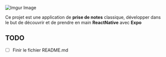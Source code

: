 ![Imgur Image](https://imgur.com/PmN0QLW.png)

Ce projet est une application de **prise de notes** classique, développer dans le but de découvrir et de prendre en main **ReactNative** avec **Expo**


## TODO
- [ ] Finir le fichier README.md
